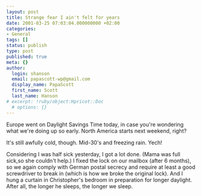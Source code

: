 ```yaml
---
layout: post
title: Strange fear I ain't felt for years
date: 2001-03-25 07:03:04.000000000 +02:00
categories:
- General
tags: []
status: publish
type: post
published: true
meta: {}
author:
  login: shanson
  email: papascott-wp@gmail.com
  display_name: PapaScott
  first_name: Scott
  last_name: Hanson
# excerpt: !ruby/object:Hpricot::Doc
  # options: {}
---
```

<p>Europe went on Daylight Savings Time today, in case you're wondering what we're doing up so early. North America starts next weekend, right?</p>
<p>It's still awfully cold, though. Mid-30's and freezing rain. Yech!</p>
<p>Considering I was half sick yesterday, I got a lot done. (Mama was full sick,so she couldn't help.) I fixed the lock on our mailbox (after 6 months), so we again comply with German postal secrecy and require at least a good screwdriver to break in (which is how we broke the original lock). And I hung a curtain in Christopher's bedroom in preparation for longer daylight. After all, the longer he sleeps, the longer we sleep.</p>
